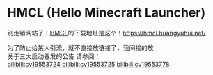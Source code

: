 # HMCL (Hello Minecraft Launcher)

别走错网站了！[HMCL](https://hmcl.huangyuhui.net/)的下载地址是这个！<https://hmcl.huangyuhui.net/>

为了防止给某人引流，就不直接放链接了，我间接的放  
关于三大启动器发的公告
请参阅：  
[bilibili:cv19553724](https://www.bilibili.com/read/cv19553724)
[bilibili:cv19553725](https://www.bilibili.com/read/cv19553725)
[bilibili:cv19553778](https://www.bilibili.com/read/cv19553778)

